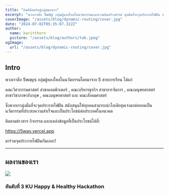 ```yaml
---
title: "ยินดีต้อนรับสู่กลุ่มของเรา"
excerpt: "พวกเราคือ 5way กลุ่มผู้หลงใหลในนวัตกรรมและความคิดสร้างสรรค์ มุ่งมั่นที่จะจุดประกายไฟฝัน สนับสนุนให้ทุกคนสามารถนำไอเดียสุดเจ๋งมาต่อยอดเป็น IDEA ที่ประสบความสำเร็จ"
coverImage: "/assets/blog/dynamic-routing/cover.jpg"
date: "2024-07-02T05:35:07.322Z"
author:
  name: karitthorn
  picture: "/assets/blog/authors/tak.jpeg"
ogImage:
  url: "/assets/blog/dynamic-routing/cover.jpg"
---
```




## Intro

พวกเราคือ 5ways กลุ่มผู้หลงใหลในนวัตกรรมโดยมาจาก 5 สายการเรียน ได้แก่ 

คณะวิศวกรรมศาสตร์ สาขาคอมพิวเตอร์ , คณะบริหารธุรกิจ สาขาการจัดการ , คณะมนุษยศาสตร์ สาขาวิชาภาษาอังกฤษ , คณะมนุษยศาสตร์ และ คณะสังคมศาสตร์ 

ซึ่งพวกเรามุ่งมั่นที่จะจุดประกายไฟฝัน สนับสนุนให้ทุกคนสามารถนำไอเดียสุดเจ๋งมาต่อยอดเป็นนวัตกรรมที่ประสบความสำเร็จและเป็นประโยชน์ต่อประเทศในอนาคต

ติดตามข่าวสาร กิจกรรม และแหล่งข้อมูลที่เป็นประโยชน์ได้ที่:

https://5way.vercel.app

มาร่วมจุดประกายไฟฝันกันเถอะ!

---


## ผลงานของเรา

![](https://media.discordapp.net/attachments/1258043607802450034/1258047969916223550/g.jpg?ex=66869ff9&is=66854e79&hm=4071ffb111db962f6963c67a27afc7c9edf50df38f59eb63d318573b42596333&=&format=webp&width=1706&height=1137)

### อันดับที่ 3 KU Happy & Healthy Hackathon